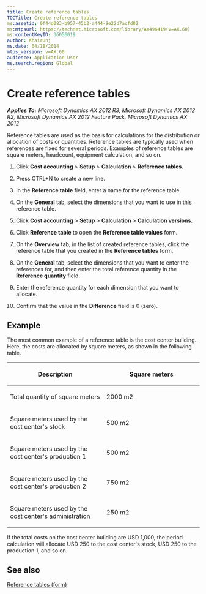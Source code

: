 ```yaml
---
title: Create reference tables
TOCTitle: Create reference tables
ms:assetid: 0f44d083-b957-45b2-a444-9e22d7acfd82
ms:mtpsurl: https://technet.microsoft.com/library/Aa496419(v=AX.60)
ms:contentKeyID: 36056019
author: Khairunj
ms.date: 04/18/2014
mtps_version: v=AX.60
audience: Application User
ms.search.region: Global
---
```


# Create reference tables 


_**Applies To:** Microsoft Dynamics AX 2012 R3, Microsoft Dynamics AX 2012 R2, Microsoft Dynamics AX 2012 Feature Pack, Microsoft Dynamics AX 2012_

Reference tables are used as the basis for calculations for the distribution or allocation of costs or quantities. Reference tables are typically used when references are fixed for several periods. Examples of reference tables are square meters, headcount, equipment calculation, and so on.

1.  Click **Cost accounting** \> **Setup** \> **Calculation** \> **Reference tables**.

2.  Press CTRL+N to create a new line.

3.  In the **Reference table** field, enter a name for the reference table.

4.  On the **General** tab, select the dimensions that you want to use in this reference table.

5.  Click **Cost accounting** \> **Setup** \> **Calculation** \> **Calculation versions**.

6.  Click **Reference table** to open the **Reference table values** form.

7.  On the **Overview** tab, in the list of created reference tables, click the reference table that you created in the **Reference tables** form.

8.  On the **General** tab, select the dimensions that you want to enter the references for, and then enter the total reference quantity in the **Reference quantity** field.

9.  Enter the reference quantity for each dimension that you want to allocate.

10. Confirm that the value in the **Difference** field is 0 (zero).

## Example

The most common example of a reference table is the cost center building. Here, the costs are allocated by square meters, as shown in the following table.

<table>
<colgroup>
<col style="width: 50%" />
<col style="width: 50%" />
</colgroup>
<thead>
<tr class="header">
<th><p>Description</p></th>
<th><p>Square meters</p></th>
</tr>
</thead>
<tbody>
<tr class="odd">
<td><p>Total quantity of square meters</p></td>
<td><p>2000 m2</p></td>
</tr>
<tr class="even">
<td><p>Square meters used by the cost center's stock</p></td>
<td><p>500 m2</p></td>
</tr>
<tr class="odd">
<td><p>Square meters used by the cost center's production 1</p></td>
<td><p>500 m2</p></td>
</tr>
<tr class="even">
<td><p>Square meters used by the cost center's production 2</p></td>
<td><p>750 m2</p></td>
</tr>
<tr class="odd">
<td><p>Square meters used by the cost center's administration</p></td>
<td><p>250 m2</p></td>
</tr>
</tbody>
</table>


If the total costs on the cost center building are USD 1,000, the period calculation will allocate USD 250 to the cost center's stock, USD 250 to the production 1, and so on.

## See also

[Reference tables (form)](https://technet.microsoft.com/library/aa591454\(v=ax.60\))

  


